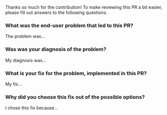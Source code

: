 Thanks so much for the contribution!
To make reviewing this PR a bit easier, please fill out answers to the following questions.

### What was the end-user problem that led to this PR?

The problem was...

### Was was your diagnosis of the problem?

My diagnosis was...

### What is your fix for the problem, implemented in this PR?

My fix...

### Why did you choose this fix out of the possible options?

I chose this fix because...

